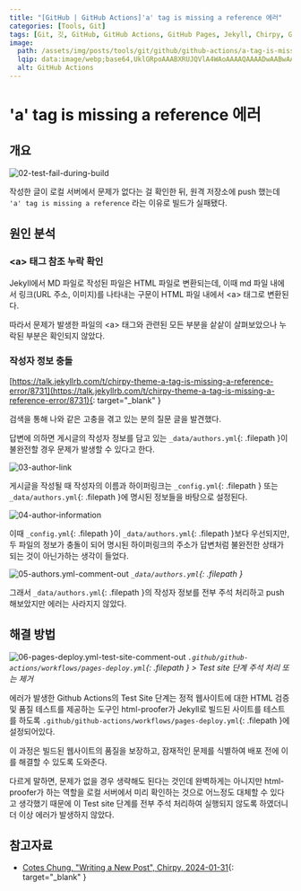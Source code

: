 ```yaml
---
title: "[GitHub | GitHub Actions]'a' tag is missing a reference 에러"
categories: [Tools, Git]
tags: [Git, 깃, GitHub, GitHub Actions, GitHub Pages, Jekyll, Chirpy, GitHub 블로그, 에러, Error]
image:
  path: /assets/img/posts/tools/git/github/github-actions/a-tag-is-missing-a-reference-error/01-github-actions-logo.jpg
  lqip: data:image/webp;base64,UklGRpoAAABXRUJQVlA4WAoAAAAQAAAADwAABwAAQUxQSDIAAAARL0AmbZurmr57yyIiqE8oiG0bejIYEQTgqiDA9vqnsUSI6H+oAERp2HZ65qP/VIAWAFZQOCBCAAAA8AEAnQEqEAAIAAVAfCWkAALp8sF8rgRgAP7o9FDvMCkMde9PK7euH5M1m6VWoDXf2FkP3BqV0ZYbO6NA/VFIAAAA
  alt: GitHub Actions
---
```


# 'a' tag is missing a reference 에러

## 개요

![02-test-fail-during-build](/assets/img/posts/tools/git/github/github-actions/a-tag-is-missing-a-reference-error/02-test-fail-during-build.png)

작성한 글이 로컬 서버에서 문제가 없다는 걸 확인한 뒤, 원격 저장소에 push 했는데 `'a' tag is missing a reference` 라는 이유로 빌드가 실패됐다.

## 원인 분석

### &lt;a&gt; 태그 참조 누락 확인

Jekyll에서 MD 파일로 작성된 파일은 HTML 파일로 변환되는데, 이때 md 파일 내에서 링크(URL 주소, 이미지)를 나타내는 구문이 HTML 파일 내에서 &lt;a&gt; 태그로 변환된다.

따라서 문제가 발생한 파일의 &lt;a&gt; 태그와 관련된 모든 부분을 샅샅이 살펴보았으나 누락된 부분은 확인되지 않았다.

### 작성자 정보 충돌

[https://talk.jekyllrb.com/t/chirpy-theme-a-tag-is-missing-a-reference-error/8731](https://talk.jekyllrb.com/t/chirpy-theme-a-tag-is-missing-a-reference-error/8731){: target="_blank" }

검색을 통해 나와 같은 고충을 겪고 있는 분의 질문 글을 발견했다.

답변에 의하면 게시글의 작성자 정보를 담고 있는 `_data/authors.yml`{: .filepath }이 불완전할 경우 문제가 발생할 수 있다고 한다.

![03-author-link](/assets/img/posts/tools/git/github/github-actions/a-tag-is-missing-a-reference-error/03-author-link.jpg)

게시글을 작성될 때 작성자의 이름과 하이퍼링크는 `_config.yml`{: .filepath } 또는 `_data/authors.yml`{: .filepath }에 명시된 정보들을 바탕으로 설정된다.

![04-author-information](/assets/img/posts/tools/git/github/github-actions/a-tag-is-missing-a-reference-error/04-author-information.png)

이때 `_config.yml`{: .filepath }이 `_data/authors.yml`{: .filepath }보다 우선되지만, 두 파일의 정보가 충돌이 되어 명시된 하이퍼링크의 주소가 답변처럼 불완전한 상태가 되는 것이 아닌가하는 생각이 들었다.

![05-authors.yml-comment-out](/assets/img/posts/tools/git/github/github-actions/a-tag-is-missing-a-reference-error/05-authors.yml-comment-out.png)
*`_data/authors.yml`{: .filepath }*

그래서 `_data/authors.yml`{: .filepath }의 작성자 정보를 전부 주석 처리하고 push 해보았지만 에러는 사라지지 않았다.

## 해결 방법

![06-pages-deploy.yml-test-site-comment-out](/assets/img/posts/tools/git/github/github-actions/a-tag-is-missing-a-reference-error/06-pages-deploy.yml-test-site-comment-out.png)
*`.github/github-actions/workflows/pages-deploy.yml`{: .filepath } > Test site 단계 주석 처리 또는 제거*

에러가 발생한 Github Actions의 Test Site 단계는 정적 웹사이트에 대한 HTML 검증 및 품질 테스트를 제공하는 도구인 html-proofer가 Jekyll로 빌드된 사이트를 테스트를 하도록 `.github/github-actions/workflows/pages-deploy.yml`{: .filepath }에 설정되어있다.

이 과정은 빌드된 웹사이트의 품질을 보장하고, 잠재적인 문제를 식별하여 배포 전에 이를 해결할 수 있도록 도와준다.

다르게 말하면, 문제가 없을 경우 생략해도 된다는 것인데 완벽하게는 아니지만 html-proofer가 하는 역할을 로컬 서버에서 미리 확인하는 것으로 어느정도 대체할 수 있다고 생각했기 때문에 이 Test site 단계를 전부 주석 처리하여 실행되지 않도록 하였더니 더 이상 에러가 발생하지 않았다.

## 참고자료

- [Cotes Chung, "Writing a New Post", Chirpy, 2024-01-31](https://chirpy.cotes.page/posts/write-a-new-post/#author-information){: target="_blank" }